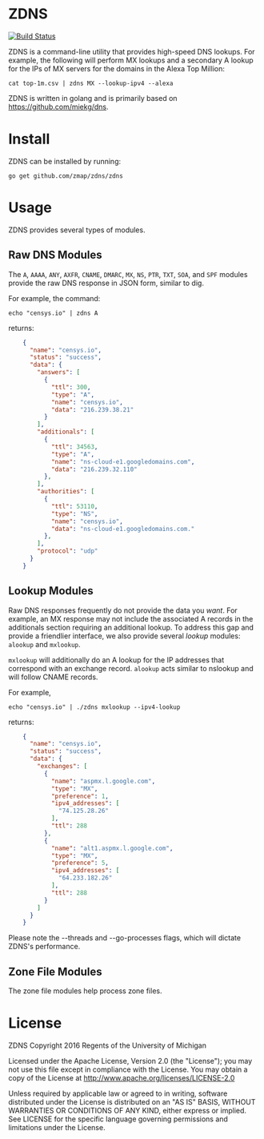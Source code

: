 ZDNS
====

[![Build Status](https://travis-ci.org/zmap/zdns.svg?branch=master)](https://travis-ci.org/zmap/zdns)


ZDNS is a command-line utility that provides high-speed DNS lookups. For
example, the following will perform MX lookups and a secondary A lookup for the
IPs of MX servers for the domains in the Alexa Top Million:

	cat top-1m.csv | zdns MX --lookup-ipv4 --alexa

ZDNS is written in golang and is primarily based on https://github.com/miekg/dns.

Install
=======

ZDNS can be installed by running:

	go get github.com/zmap/zdns/zdns


Usage
=====

ZDNS provides several types of modules.

Raw DNS Modules
---------------

The `A`, `AAAA`, `ANY`, `AXFR`, `CNAME`, `DMARC`, `MX`, `NS`, `PTR`, `TXT`,
`SOA`, and `SPF` modules provide the raw DNS response in JSON form, similar to dig.

For example, the command:

	echo "censys.io" | zdns A

returns:
```json
	{
	  "name": "censys.io",
	  "status": "success",
	  "data": {
	    "answers": [
	      {
	        "ttl": 300,
	        "type": "A",
	        "name": "censys.io",
	        "data": "216.239.38.21"
	      }
	    ],
	    "additionals": [
	      {
	        "ttl": 34563,
	        "type": "A",
	        "name": "ns-cloud-e1.googledomains.com",
	        "data": "216.239.32.110"
	      },
	    ],
	    "authorities": [
	      {
	        "ttl": 53110,
	        "type": "NS",
	        "name": "censys.io",
	        "data": "ns-cloud-e1.googledomains.com."
	      },
	    ],
	    "protocol": "udp"
	  }
	}
```

Lookup Modules
--------------

Raw DNS responses frequently do not provide the data you _want_. For example,
an MX response may not include the associated A records in the additionals
section requiring an additional lookup. To address this gap and provide a
friendlier interface, we also provide several _lookup_ modules: `alookup` and
`mxlookup`.

`mxlookup` will additionally do an A lookup for the IP addresses that
correspond with an exchange record. `alookup` acts similar to nslookup and will
follow CNAME records.

For example,

	echo "censys.io" | ./zdns mxlookup --ipv4-lookup

returns:
```json
	{
	  "name": "censys.io",
	  "status": "success",
	  "data": {
	    "exchanges": [
	      {
	        "name": "aspmx.l.google.com",
	        "type": "MX",
	        "preference": 1,
	        "ipv4_addresses": [
	          "74.125.28.26"
	        ],
	        "ttl": 288
	      },
	      {
	        "name": "alt1.aspmx.l.google.com",
	        "type": "MX",
	        "preference": 5,
	        "ipv4_addresses": [
	          "64.233.182.26"
	        ],
	        "ttl": 288
	      }
	    ]
	  }
	}
```

Please note the --threads and --go-processes flags, which will dictate ZDNS's
performance.

Zone File Modules
-----------------

The zone file modules help process zone files.


License
=======

ZDNS Copyright 2016 Regents of the University of Michigan

Licensed under the Apache License, Version 2.0 (the "License"); you may not use
this file except in compliance with the License. You may obtain a copy of the
License at http://www.apache.org/licenses/LICENSE-2.0

Unless required by applicable law or agreed to in writing, software distributed
under the License is distributed on an "AS IS" BASIS, WITHOUT WARRANTIES OR
CONDITIONS OF ANY KIND, either express or implied. See LICENSE for the specific
language governing permissions and limitations under the License.
